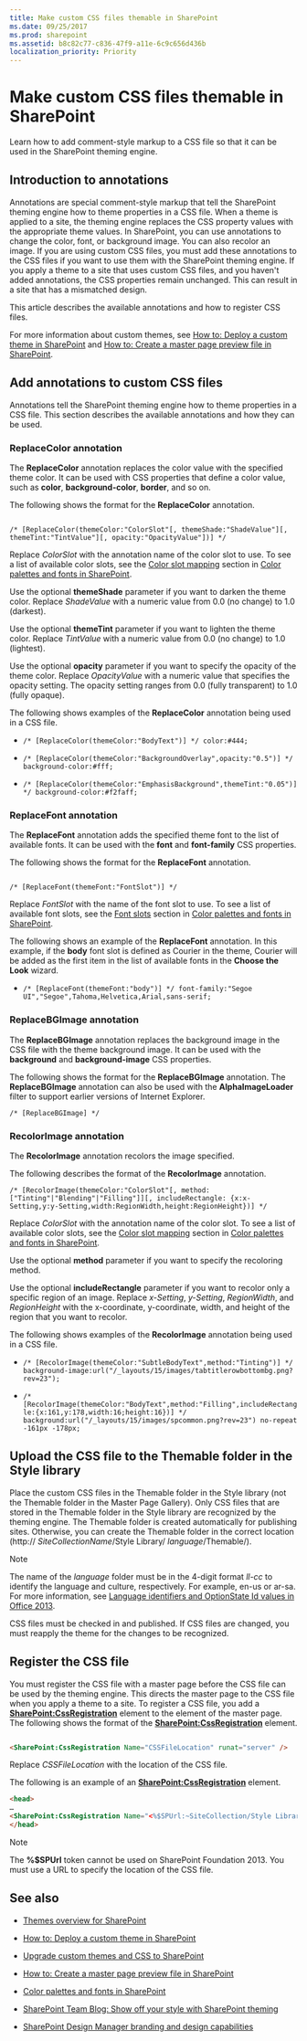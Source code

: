 ```yaml
---
title: Make custom CSS files themable in SharePoint
ms.date: 09/25/2017
ms.prod: sharepoint
ms.assetid: b8c82c77-c836-47f9-a11e-6c9c656d436b
localization_priority: Priority
---
```



# Make custom CSS files themable in SharePoint

Learn how to add comment-style markup to a CSS file so that it can be used in the SharePoint theming engine.

## Introduction to annotations
<a name="Intro"> </a>

Annotations are special comment-style markup that tell the SharePoint theming engine how to theme properties in a CSS file. When a theme is applied to a site, the theming engine replaces the CSS property values with the appropriate theme values. In SharePoint, you can use annotations to change the color, font, or background image. You can also recolor an image. If you are using custom CSS files, you must add these annotations to the CSS files if you want to use them with the SharePoint theming engine. If you apply a theme to a site that uses custom CSS files, and you haven't added annotations, the CSS properties remain unchanged. This can result in a site that has a mismatched design.
  
    
    
This article describes the available annotations and how to register CSS files.
  
    
    
For more information about custom themes, see  [How to: Deploy a custom theme in SharePoint](how-to-deploy-a-custom-theme-in-sharepoint.md) and [How to: Create a master page preview file in SharePoint](how-to-create-a-master-page-preview-file-in-sharepoint.md).
  
    
    

## Add annotations to custom CSS files
<a name="annotations"> </a>

Annotations tell the SharePoint theming engine how to theme properties in a CSS file. This section describes the available annotations and how they can be used.
  
    
    

### ReplaceColor annotation
<a name="replaceColor"> </a>

The **ReplaceColor** annotation replaces the color value with the specified theme color. It can be used with CSS properties that define a color value, such as **color**, **background-color**, **border**, and so on.
  
    
    
The following shows the format for the **ReplaceColor** annotation.
  
    
    



```

/* [ReplaceColor(themeColor:"ColorSlot"[, themeShade:"ShadeValue"][, themeTint:"TintValue"][, opacity:"OpacityValue"])] */

```

Replace  _ColorSlot_ with the annotation name of the color slot to use. To see a list of available color slots, see the [Color slot mapping](color-palettes-and-fonts-in-sharepoint.md#colorSlots) section in [Color palettes and fonts in SharePoint](color-palettes-and-fonts-in-sharepoint.md).
  
    
    
Use the optional **themeShade** parameter if you want to darken the theme color. Replace _ShadeValue_ with a numeric value from 0.0 (no change) to 1.0 (darkest).
  
    
    
Use the optional **themeTint** parameter if you want to lighten the theme color. Replace _TintValue_ with a numeric value from 0.0 (no change) to 1.0 (lightest).
  
    
    
Use the optional **opacity** parameter if you want to specify the opacity of the theme color. Replace _OpacityValue_ with a numeric value that specifies the opacity setting. The opacity setting ranges from 0.0 (fully transparent) to 1.0 (fully opaque).
  
    
    
The following shows examples of the **ReplaceColor** annotation being used in a CSS file.
  
    
    

-  `/* [ReplaceColor(themeColor:"BodyText")] */ color:#444;`
    
  
-  `/* [ReplaceColor(themeColor:"BackgroundOverlay",opacity:"0.5")] */ background-color:#fff;`
    
  
-  `/* [ReplaceColor(themeColor:"EmphasisBackground",themeTint:"0.05")] */ background-color:#f2faff;`
    
  

### ReplaceFont annotation
<a name="replaceFont"> </a>

The **ReplaceFont** annotation adds the specified theme font to the list of available fonts. It can be used with the **font** and **font-family** CSS properties.
  
    
    
The following shows the format for the **ReplaceFont** annotation.
  
    
    



```

/* [ReplaceFont(themeFont:"FontSlot")] */
```

Replace  _FontSlot_ with the name of the font slot to use. To see a list of available font slots, see the [Font slots](color-palettes-and-fonts-in-sharepoint.md#fontSlot) section in [Color palettes and fonts in SharePoint](color-palettes-and-fonts-in-sharepoint.md).
  
    
    
The following shows an example of the **ReplaceFont** annotation. In this example, if the **body** font slot is defined as Courier in the theme, Courier will be added as the first item in the list of available fonts in the **Choose the Look** wizard.
  
    
    

-  `/* [ReplaceFont(themeFont:"body")] */ font-family:"Segoe UI","Segoe",Tahoma,Helvetica,Arial,sans-serif;`
    
  

### ReplaceBGImage annotation
<a name="replaceBGimage"> </a>

The **ReplaceBGImage** annotation replaces the background image in the CSS file with the theme background image. It can be used with the **background** and **background-image** CSS properties.
  
    
    
The following shows the format for the **ReplaceBGImage** annotation. The **ReplaceBGImage** annotation can also be used with the **AlphaImageLoader** filter to support earlier versions of Internet Explorer.
  
    
    



```
/* [ReplaceBGImage] */
```


### RecolorImage annotation
<a name="replaceBGimage"> </a>

The **RecolorImage** annotation recolors the image specified.
  
    
    
The following describes the format of the **RecolorImage** annotation.
  
    
    



```
/* [RecolorImage(themeColor:"ColorSlot"[, method:["Tinting"|"Blending"|"Filling"]][, includeRectangle: {x:x-Setting,y:y-Setting,width:RegionWidth,height:RegionHeight})] */

```

Replace  _ColorSlot_ with the annotation name of the color slot. To see a list of available color slots, see the [Color slot mapping](color-palettes-and-fonts-in-sharepoint.md#colorSlots) section in [Color palettes and fonts in SharePoint](color-palettes-and-fonts-in-sharepoint.md).
  
    
    
Use the optional **method** parameter if you want to specify the recoloring method.
  
    
    
Use the optional **includeRectangle** parameter if you want to recolor only a specific region of an image. Replace _x-Setting_,  _y-Setting_,  _RegionWidth_, and  _RegionHeight_ with the x-coordinate, y-coordinate, width, and height of the region that you want to recolor.
  
    
    
The following shows examples of the **RecolorImage** annotation being used in a CSS file.
  
    
    

-  `/* [RecolorImage(themeColor:"SubtleBodyText",method:"Tinting")] */ background-image:url("/_layouts/15/images/tabtitlerowbottombg.png?rev=23");`
    
  
-  `/* [RecolorImage(themeColor:"BodyText",method:"Filling",includeRectangle:{x:161,y:178,width:16;height:16})] */ background:url("/_layouts/15/images/spcommon.png?rev=23") no-repeat -161px -178px;`
    
  

## Upload the CSS file to the Themable folder in the Style library
<a name="uploadCSS"> </a>

Place the custom CSS files in the Themable folder in the Style library (not the Themable folder in the Master Page Gallery). Only CSS files that are stored in the Themable folder in the Style library are recognized by the theming engine. The Themable folder is created automatically for publishing sites. Otherwise, you can create the Themable folder in the correct location (http://  _SiteCollectionName_/Style Library/ _language_/Themable/).
  
> [!NOTE]
> The name of the  _language_ folder must be in the 4-digit format _ll-cc_ to identify the language and culture, respectively. For example, en-us or ar-sa. For more information, see [Language identifiers and OptionState Id values in Office 2013](https://technet.microsoft.com/library/cc179219.aspx). 
  
    
    

CSS files must be checked in and published. If CSS files are changed, you must reapply the theme for the changes to be recognized.
  
    
    

## Register the CSS file
<a name="registerCSS"> </a>

You must register the CSS file with a master page before the CSS file can be used by the theming engine. This directs the master page to the CSS file when you apply a theme to a site. To register a CSS file, you add a **<SharePoint:CssRegistration>** element to the **<head>** element of the master page. The following shows the format of the **<SharePoint:CssRegistration>** element.
  
    
    

```HTML

<SharePoint:CssRegistration Name="CSSFileLocation" runat="server" />
```

Replace  _CSSFileLocation_ with the location of the CSS file.
  
    
    
The following is an example of an **<SharePoint:CssRegistration>** element.
  
    
    



```HTML
<head>
…
<SharePoint:CssRegistration Name="<%$SPUrl:~SiteCollection/Style Library/~language/Themable/MyCustomFile.css%>" runat="server" />
</head>
```

> [!NOTE]
> The **%$SPUrl** token cannot be used on SharePoint Foundation 2013. You must use a URL to specify the location of the CSS file.
  
    
    


## See also
<a name="addresources"> </a>


-  [Themes overview for SharePoint](themes-overview-for-sharepoint.md)
    
  
-  [How to: Deploy a custom theme in SharePoint](how-to-deploy-a-custom-theme-in-sharepoint.md)
    
  
-  [Upgrade custom themes and CSS to SharePoint](upgrade-custom-themes-and-css-to-sharepoint.md)
    
  
-  [How to: Create a master page preview file in SharePoint](how-to-create-a-master-page-preview-file-in-sharepoint.md)
    
  
-  [Color palettes and fonts in SharePoint](color-palettes-and-fonts-in-sharepoint.md)
    
  
-  [SharePoint Team Blog: Show off your style with SharePoint theming](https://blogs.office.com/b/sharepoint/archive/2012/10/29/show-off-your-style-with-sharepoint-theming.aspx)
    
  
-  [SharePoint Design Manager branding and design capabilities](sharepoint-design-manager-branding-and-design-capabilities.md)
    
  

